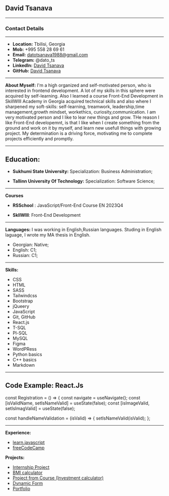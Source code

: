 ## David Tsanava

---

### Contact Details

---

- **Location:** Tbilisi, Georgia
- **Mob:** +995 558 28 69 61
- **Email:** datotsanava1988@gmail.com
- **Telegram:** @dato_ts
- **LinkedIn:** [David Tsanava](https://www.linkedin.com/in/david-tsanava-18a1421a6)
- **GitHub:** [David Tsanava](https://github.com/datots)

---

**About Myself:**
I'm a high organized and self-motivated person, who is interested in frontend development. A lot of my skills in this sphere were acquired by self-learning. Also I learned a course Front-End Development in SkillWIll Academy in Georgia acquired technical skills and also where I sharpened my soft-skills: self-learning, treamwork, leadership,time management,growth mindset, workethics, curiosity,communication. I am very motivated person and I like to lear new things and grow. THe reason I like Front-End developemnt, is that I like when I create something from the ground and work on it by myself, and learn new usefull things with growing project. My determination is a driving force, motivating me to complete projects efficiently and promptly.

---

## **Education:**

- **Sukhumi State University:**
  Specialization: Business Administration;

- **Tallinn University Of Technology:**
  Specialization: Software Science;

---

**Courses**

- **RSSchool** :
  JavaScript/Front-End Course EN 2023Q4

- **SkllWIll**:
  Front-End Development

---

**Languages:**
I was working in English,Russian languages. Studing in English laguage, I wrote my MA thesis in English.

- Georgian: Native;
- English: C1;
- Russian: C1;

---

**Skills:**

- CSS
- HTML
- SASS
- Tailwindcss
- Bootstrap
- jQueery
- JavaScript
- Git, GitHub
- React.js
- T-SQL
- Pl-SQL
- MySQL
- Figma
- WordPRess
- Python basics
- C++ basics
- Markdown

---

**Code Example:**
**React.Js**
---

const Registration = () => {
const navigate = useNavigate();
const [isValidName, setIsNameValid] = useState(false);
const [isImageValid, setIsImagValid] = useState(false);

const handleNameValidation = (isValid) => {
setIsNameValid(isValid);
};

---
**Experience:**
- [learn.javascript](https://javascript.info/)
- [freeCodeCamp](https://www.freecodecamp.org/learn/javascript-algorithms-and-data-structures/#basic-javascript)


  
**Projects:**

- [Internship Project](https://acceleration-project.vercel.app/)
- [BMI calculator](https://bmi-calculator-theta-ten.vercel.app/)
- [Project from Course (Investment calculator)](https://investment-calculator-xi.vercel.app/)
- [Dynamic Form](https://dynamic-form-eight.vercel.app/)
- [Portfolio](https://portfolio-v3-8fsc.vercel.app/)
